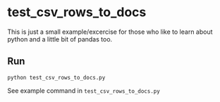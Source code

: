 test_csv_rows_to_docs
=====================

This is just a small example/excercise for those who like to learn about python and a little bit of pandas too.

Run
---

`python test_csv_rows_to_docs.py`

See example command in `test_csv_rows_to_docs.py`

